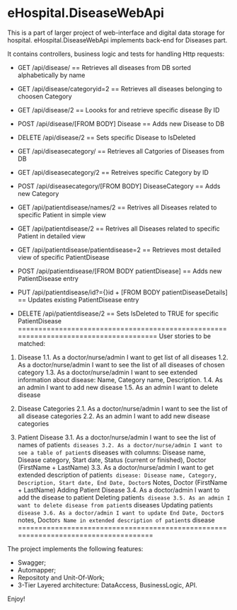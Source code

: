 # eHospital.DiseaseWebApi
This is a part of larger project of web-interface and digital data storage for hospital.
eHospital.DiseaseWebApi implements back-end for Diseases part.

It contains controllers, business logic and tests for handling Http requests:
- GET /api/disease/ == Retrieves all diseases from DB sorted alphabetically by name
- GET /api/disease/categoryid=2 == Retrieves all diseases belonging to choosen Category
- GET /api/disease/2 == Loooks for and retrieve specific disease By ID
- POST /api/disease/[FROM BODY] Disease == Adds new Disease to DB
- DELETE /api/disease/2 == Sets specific Disease to IsDeleted

- GET /api/diseasecategory/ == Retrieves all Catgories of Diseases from DB
- GET /api/diseasecategory/2 == Retreives specific Category by ID
- POST /api/diseasecategory/[FROM BODY] DiseaseCategory == Adds new Category

- GET /api/patientdisease/names/2 == Retrives all Diseases related to specific Patient in simple view
- GET /api/patientdisease/2 == Retrives all Diseases related to specific Patient in detailed view
- GET /api/patientdisease/patientdisease=2 == Retrieves most detailed view of specific PatientDisease
- POST /api/patientdisease/[FROM BODY patientDisease] == Adds new PatientDisease entry
- PUT /api/patientdisease/id?={}id + [FROM BODY patientDiseaseDetails] == Updates existing PatientDisease entry
- DELETE /api/patientdisease/2 == Sets IsDeleted to TRUE for specific PatientDisease
=====================================================================================
User stories to be matched:
1. Disease
1.1. As a doctor/nurse/admin I want to get list of all diseases
1.2. As a doctor/nurse/admin I want to see the list of all diseases of chosen category
1.3. As a doctor/nurse/admin I want to see extended information about disease: Name, Category name,
Description.
1.4. As an admin I want to add new disease
1.5. As an admin I want to delete disease

2. Disease Categories
2.1. As a doctor/nurse/admin I want to see the list of all disease categories
2.2. As an admin I want to add new disease categories

3. Patient Disease
3.1. As a doctor/nurse/admin I want to see the list of names of patient`s diseases
3.2. As a doctor/nurse/admin I want to see a table of patient`s diseases with columns: Disease name,
Disease category, Start date, Status (current or finished), Doctor (FirstName + LastName)
3.3. As a doctor/nurse/admin I want to get extended description of patient`s disease: Disease name,
Category, Description, Start date, End Date, Doctor`s Notes, Doctor (FirstName + LastName)
Adding Patient Disease
3.4. As a doctor/admin I want to add the disease to patient
Deleting patient`s disease
3.5. As an admin I want to delete disease from patient`s diseases
Updating patient`s disease
3.6. As a doctor/admin I want to update End Date, Doctor`s notes, Doctor`s Name in extended description
of patient`s disease
====================================================================================

The project implements the following features:
- Swagger;
- Automapper;
- Repositoty and Unit-Of-Work;
- 3-Tier Layered architecture: DataAccess, BusinessLogic, API.

Enjoy!

